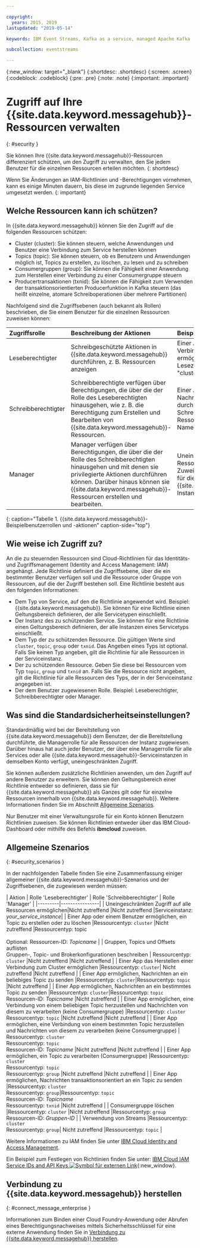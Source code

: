 ```yaml
---

copyright:
  years: 2015, 2019
lastupdated: "2019-05-14"

keywords: IBM Event Streams, Kafka as a service, managed Apache Kafka

subcollection: eventstreams

---
```


{:new_window: target="_blank"}
{:shortdesc: .shortdesc}
{:screen: .screen}
{:codeblock: .codeblock}
{:pre: .pre}
{:note: .note}
{:important: .important}

# Zugriff auf Ihre {{site.data.keyword.messagehub}}-Ressourcen verwalten 
{: #security }

Sie können Ihre {{site.data.keyword.messagehub}}-Ressourcen differenziert schützen, um den Zugriff zu verwalten, den Sie jedem Benutzer für die einzelnen Ressourcen erteilen möchten.
{: shortdesc}

Wenn Sie Änderungen an IAM-Richtlinien und -Berechtigungen vornehmen, kann es einige Minuten dauern, bis diese im zugrunde liegenden Service umgesetzt werden.
{: important}

## Welche Ressourcen kann ich schützen?

In {{site.data.keyword.messagehub}} können Sie den Zugriff auf die folgenden Ressourcen schützen:
* Cluster (cluster): Sie können steuern, welche Anwendungen und Benutzer eine Verbindung zum Service herstellen können
* Topics (topic): Sie können steuern, ob es Benutzern und Anwendungen möglich ist, Topics zu erstellen, zu löschen, zu lesen und zu schreiben 
* Consumergruppen (group): Sie können die Fähigkeit einer Anwendung zum Herstellen einer Verbindung zu einer Consumergruppe steuern 
* Producertransaktionen (txnid): Sie können die Fähigkeit zum Verwenden der transaktionsorientierten Producerfunktion in Kafka steuern (das heißt einzelne, atomare Schreiboperationen über mehrere Partitionen)

Nachfolgend sind die Zugriffsebenen (auch bekannt als Rollen) beschrieben, die Sie einem Benutzer für die einzelnen Ressourcen zuweisen können:

| Zugriffsrolle | Beschreibung der Aktionen | Beispielaktionen |
|:-----------------|:-----------------|:-----------------|
|  Leseberechtigter | Schreibgeschützte Aktionen in {{site.data.keyword.messagehub}} durchführen, z. B. Ressourcen anzeigen | Einer App das Herstellen einer Verbindung zu einem Cluster ermöglichen durch Zuweisen von Lesezugriff zum Ressourcentyp "cluster" |
| Schreibberechtigter | Schreibberechtigte verfügen über Berechtigungen, die über die der Rolle des Leseberechtigten hinausgehen, wie z. B. die Berechtigung zum Erstellen und Bearbeiten von {{site.data.keyword.messagehub}}-Ressourcen. | Einer App das Senden von Nachrichten an Topics ermöglichen durch das Zuweisen von Schreibzugriff auf Topic-Ressourcentypen und Topic-Namenstypen|
| Manager | Manager verfügen über Berechtigungen, die über die der Rolle des Schreibberechtigten hinausgehen und mit denen sie privilegierte Aktionen durchführen können. Darüber hinaus können sie {{site.data.keyword.messagehub}}-Ressourcen erstellen und bearbeiten. | Uneingeschränkten Zugriff auf alle Ressourcen ermöglichen durch Zuweisen von Verwaltungszugriff für die {{site.data.keyword.messagehub}}-Instanz|
{: caption="Tabelle 1. {{site.data.keyword.messagehub}}-Beispielbenutzerrollen und -aktionen" caption-side="top"}

<!-- comment from Charlie and my reply 
CM: need to confirm if hierarchical e.g. write includes read - and doc. 
KR: I think they do inherit the lower level access https://cloud.ibm.com/docs/iam?topic=iam-userroles#iamusermanrol 
-->


## Wie weise ich Zugriff zu?

An die zu steuernden Ressourcen sind Cloud-Richtlinien für das Identitäts- und Zugriffsmanagement (Identity and Access Management: IAM) angehängt. Jede Richtlinie definiert die Zugriffsebene, über die ein bestimmter Benutzer verfügen soll und die Ressource oder Gruppe von Ressourcen, auf die der Zugriff bestehen soll. Eine Richtlinie besteht aus den folgenden Informationen: 
* Dem Typ von Service, auf den die Richtlinie angewendet wird. Beispiel: {{site.data.keyword.messagehub}}. Sie können für eine Richtlinie einen Geltungsbereich definieren, der alle Servicetypen einschließt. 
* Der Instanz des zu schützenden Service. Sie können für eine Richtlinie einen Geltungsbereich definieren, der alle Instanzen eines Servicetyps einschließt. 
* Dem Typ der zu schützenden Ressource. Die gültigen Werte sind <code>cluster</code>, <code>topic</code>, <code>group</code> oder <code>txnid</code>. Das Angeben eines Typs ist optional. Falls Sie keinen Typ angeben, gilt die Richtlinie für alle Ressourcen in der Serviceinstanz. 
* Der zu schützenden Ressource. Geben Sie diese bei Ressourcen vom Typ <code>topic</code>, <code>group</code> und <code>txnid</code> an. Falls Sie die Ressource nicht angeben, gilt die Richtlinie für alle Ressourcen des Typs, der in der Serviceinstanz angegeben ist. 
* Der dem Benutzer zugewiesenen Rolle. Beispiel: Leseberechtigter, Schreibberechtigter oder Manager. 

## Was sind die Standardsicherheitseinstellungen?

Standardmäßig wird bei der Bereitstellung von {{site.data.keyword.messagehub}} dem Benutzer, der die Bereitstellung durchführte, die Managerrolle für alle Ressourcen der Instanz zugewiesen. Darüber hinaus hat auch jeder Benutzer, der über eine Managerrolle für alle Services oder alle {{site.data.keyword.messagehub}}-Serviceinstanzen in demselben Konto verfügt, uneingeschränkten Zugriff. 

Sie können außerdem zusätzliche Richtlinien anwenden, um den Zugriff auf andere Benutzer zu erweitern. Sie können den Geltungsbereich einer Richtlinie entweder so definieren, dass sie für {{site.data.keyword.messagehub}} als Ganzes gilt oder für einzelne Ressourcen innerhalb von {{site.data.keyword.messagehub}}. Weitere Informationen finden Sie im Abschnitt [Allgemeine Szenarios](#security_scenarios).

Nur Benutzer mit einer Verwaltungsrolle für ein Konto können Benutzern Richtlinien zuweisen. Sie können Richtlinien entweder über das IBM Cloud-Dashboard oder mithilfe des Befehls **ibmcloud** zuweisen. 
<!--
For example steps for {{site.data.keyword.messagehub}}, see [Examples](#security_examples).
-->


## Allgemeine Szenarios
{: #security_scenarios }

In der nachfolgenden Tabelle finden Sie eine Zusammenfassung einiger allgemeiner {{site.data.keyword.messagehub}}-Szenarios und der Zugriffsebenen, die zugewiesen werden müssen:

| Aktion | Rolle 'Leseberechtigter' | Rolle 'Schreibberechtigter' | Rolle 'Manager' |
|---------|----------------|
| Uneingeschränkten Zugriff auf alle Ressourcen ermöglichen|Nicht zutreffend   |Nicht zutreffend  |Serviceinstanz: <var class="keyword varname">your_service_instance</var>|
| Einer App oder einem Benutzer ermöglichen, ein Topic zu erstellen oder zu löschen |Ressourcentyp: <code>cluster</code>   |Nicht zutreffend  |Ressourcentyp: topic <br/><br/>Optional: Ressourcen-ID: <var class="keyword varname">Topicname</var> |
| Gruppen, Topics und Offsets auflisten <br/> Gruppen-, Topic- und Brokerkonfigurationen beschreiben | Ressourcentyp: <code>cluster</code>      |Nicht zutreffend  |Nicht zutreffend      |
| Einer App das Herstellen einer Verbindung zum Cluster ermöglichen  |Ressourcentyp: <code>cluster</code>| Nicht zutreffend     |Nicht zutreffend      |
| Einer App ermöglichen, Nachrichten an ein beliebiges Topic zu senden  |Ressourcentyp: <code>cluster</code>|Ressourcentyp: <code>topic</code> |Nicht zutreffend     |
| Einer App ermöglichen, Nachrichten an ein bestimmtes Topic zu senden  |Ressourcentyp: <code>cluster</code>|Ressourcentyp: <code>topic</code><br/>Ressourcen-ID: <var class="keyword varname">Topicname</var>      |Nicht zutreffend     |
| Einer App ermöglichen, eine Verbindung von einem beliebigen Topic herzustellen und Nachrichten von diesem zu verarbeiten (keine Consumergruppe)  |Ressourcentyp: <code>cluster</code> <br/>Ressourcentyp: <code>topic</code> |Nicht zutreffend    |Nicht zutreffend     |
| Einer App ermöglichen, eine Verbindung von einem bestimmten Topic herzustellen und Nachrichten von diesem zu verarbeiten (keine Consumergruppe)  | Ressourcentyp: <code>cluster</code> <br/>Ressourcentyp: <code>topic</code><br/>Ressourcen-ID: <var class="keyword varname">Topicname</var> |Nicht zutreffend     |Nicht zutreffend     |
| Einer App ermöglichen, ein Topic zu verarbeiten (Consumergruppe)  |Ressourcentyp: <code>cluster</code> <br/>Ressourcentyp: <code>topic</code><br/> Ressourcentyp: <code>group</code> |Nicht zutreffend      |Nicht zutreffend     |
| Einer App ermöglichen, Nachrichten transaktionsorientiert an ein Topic zu senden  |Ressourcentyp: <code>cluster</code> <br/> Ressourcentyp: <code>group</code>|Ressourcentyp: <code>topic</code> <br/>Ressourcen-ID: <var class="keyword varname">Topicname</var> <br/>Ressourcentyp: <code>txnid</code> |Nicht zutreffend     |
| Consumergruppe löschen |Ressourcentyp: <code>cluster</code> |Nicht zutreffend  |Ressourcentyp: <code>group</code> <br/>Ressourcen-ID: <var class="keyword varname">Gruppen-ID</var>      |
| Verwendung von Streams |Ressourcentyp: <code>cluster</code></br>Ressourcentyp: <code>group</code>| Nicht zutreffend  |Ressourcentyp: <code>topic</code>    |

Weitere Informationen zu IAM finden Sie unter
[IBM Cloud Identity and Access Management](/docs/iam?topic=iam-iamoverview#iamoverview).

Ein Beispiel zum Festlegen von Richtlinien finden Sie unter:
[IBM Cloud IAM Service IDs and API Keys ![Symbol für externen Link](../../icons/launch-glyph.svg "Symbol für externen Link")](https://www.ibm.com/cloud/blog/introducing-ibm-cloud-iam-service-ids-api-keys){:new_window}.


## Verbindung zu {{site.data.keyword.messagehub}} herstellen
{: #connect_message_enterprise }

Informationen zum Binden einer Cloud Foundry-Anwendung oder Abrufen eines Berechtigungsnachweises mittels Sicherheitsschlüssel für eine externe Anwendung finden Sie in
[Verbindung zu {{site.data.keyword.messagehub}} herstellen](/docs/services/EventStreams?topic=eventstreams-connecting).

<!-- 28/06/18 - Karen: draft info only

## Examples
{: #security_examples }

I want to give a user access to create or delete a topic:

1. From the IBM Cloud dashboard, go to the **Manage** tab &gt; **Security** &gt; **Identity and Access**, and then select **Users**.
2. Click **Invite users**.
3. Specify the email address of the user that you want to invite.
4. In the **Access** section, expand the **Services** option.
5. Choose to assign access to a **Resource**.
6. In the **Services** section, select **{{site.data.keyword.messagehub}}**
7. In the **Region** section, make your selection.
8. In the **Service instance** section, locate your instance and select it.
9. In the **Resource type** section, enter **cluster**.
10. In the **Select roles** section, check the **Reader** box.
11. In the **Resource type** section, enter **topic**.
12. In the **Select roles** section, check the **Manager** box.
13. Click **Invite users**.

-->















